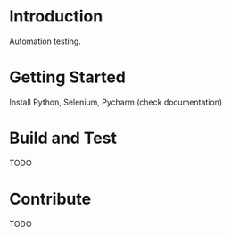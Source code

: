 # Introduction 
Automation testing.

# Getting Started
Install Python, Selenium, Pycharm (check documentation)

# Build and Test
TODO

# Contribute
TODO
